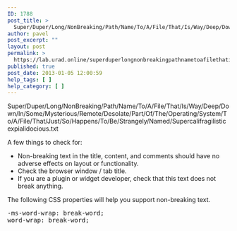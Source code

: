```yaml
---
ID: 1788
post_title: >
  Super/Duper/Long/NonBreaking/Path/Name/To/A/File/That/Is/Way/Deep/Down/In/Some/Mysterious/Remote/Desolate/Part/Of/The/Operating/System/To/A/File/That/Just/So/Happens/To/Be/Strangely/Named/Supercalifragilisticexpialidocious.txt
author: pavel
post_excerpt: ""
layout: post
permalink: >
  https://lab.urad.online/superduperlongnonbreakingpathnametoafilethatiswaydeepdowninsomemysteriousremotedesolatepartoftheoperatingsystemtoafilethatjustsohappenstobestrangelynamedsupercalifra-3/
published: true
post_date: 2013-01-05 12:00:59
help_tags: [ ]
help_category: [ ]
---
```

Super/Duper/Long/NonBreaking/Path/Name/To/A/File/That/Is/Way/Deep/Down/In/Some/Mysterious/Remote/Desolate/Part/Of/The/Operating/System/To/A/File/That/Just/So/Happens/To/Be/Strangely/Named/Supercalifragilisticexpialidocious.txt

A few things to check for:
<ul>
	<li>Non-breaking text in the title, content, and comments should have no adverse effects on layout or functionality.</li>
	<li>Check the browser window / tab title.</li>
	<li>If you are a plugin or widget developer, check that this text does not break anything.</li>
</ul>
The following CSS properties will help you support non-breaking text.
<pre>-ms-word-wrap: break-word;
word-wrap: break-word;</pre>